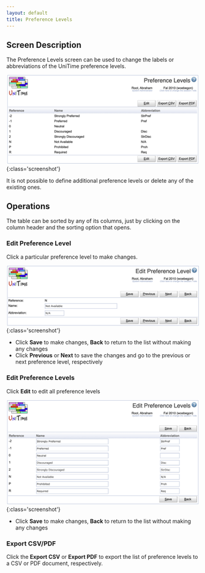 ```yaml
---
layout: default
title: Preference Levels
---
```



## Screen Description

The Preference Levels screen can be used to change the labels or abbreviations of the UniTime preference levels.

![Preference Levels](images/preference-levels-1.png){:class='screenshot'}

It is not possible to define additional preference levels or delete any of the existing ones.

## Operations

The table can be sorted by any of its columns, just by clicking on the column header and the sorting option that opens.

### Edit Preference Level
Click a particular preference level to make changes.

![Preference Levels](images/preference-levels-2.png){:class='screenshot'}

* Click **Save** to make changes, **Back** to return to the list without making any changes
* Click **Previous** or **Next** to save the changes and go to the previous or next preference level, respectively

### Edit Preference Levels
Click **Edit** to edit all preference levels

![Preference Levels](images/preference-levels-3.png){:class='screenshot'}

* Click **Save** to make changes, **Back** to return to the list without making any changes

### Export CSV/PDF
Click the **Export CSV** or **Export PDF** to export the list of preference levels to a CSV or PDF document, respectively.

